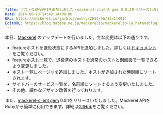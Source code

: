 ```yaml
---
Title: ホストの退役APIを追加しました・mackerel-client gem 0.0.1をリリースしました・他
Date: 2014-06-13T14:49:14+09:00
URL: https://mackerel.io/ja/blog/entry/2014/06/13/144914
EditURL: https://blog.hatena.ne.jp/mackerelio/mackerelio-ja.hatenablog.mackerel.io/atom/entry/12921228815726035965
---
```


本日、[Mackerel](https://mackerel.io/ja/) のアップデートを行いました。主な変更は以下の通りです。

- <span class="label-feature">feature</span>ホストを退役状態にするAPIを追加しました。詳しくは[ドキュメント][api-retire-host]をご覧ください。
- <span class="label-feature">feature</span>[ホスト一覧](https://mackerel.io/my/hosts)で、退役済のホストを通常のホストと別画面で一覧できるよう変更しました。
- [ホスト一覧](https://mackerel.io/my/hosts)にページャを追加しました。ホストが追加された時刻順にソートされます。
- サイドバーのサービス一覧を、名前順にソートするよう変更いたしました。
- その他、細かなデザイン改善を行っております。

また、[mackerel-client gem](https://rubygems.org/gems/mackerel-client) 0.0.1をリリースいたしました。Mackerel APIをRubyから簡単に利用できます。詳細は[GitHub](https://github.com/mackerelio/mackerel-client-ruby)をご覧ください。

[api-retire-host]: https://mackerel.io/ja/docs/entry/spec/api/v0#host-retire
